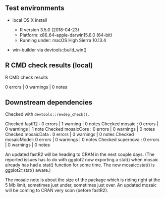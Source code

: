 ## Test environments

* local OS X install 
  * R version 3.5.0 (2018-04-23)
  * Platform: x86_64-apple-darwin15.6.0 (64-bit)
  * Running under: macOS High Sierra 10.13.4

* win-builder via devtools::build_win()

## R CMD check results (local)

R CMD check results

0 errors | 0 warnings | 0 notes


## Downstream dependencies

Checked with `devtools::revdep_check()`.  

Checked fastR2     : 0 errors | 1 warning  | 0 notes
Checked mosaic     : 0 errors | 0 warnings | 1 note 
Checked mosaicCore : 0 errors | 0 warnings | 0 notes
Checked mosaicData : 0 errors | 0 warnings | 0 notes
Checked mosaicModel: 0 errors | 0 warnings | 0 notes
Checked supernova  : 0 errors | 0 warnings | 0 notes

An updated fastR2 will be heading to CRAN in the next couple days. (The reported
issues has to do with ggplot2 now exporting a stat() when mosaic already has had
a stat() function for some time.  The new mosaic::stat() is ggplot2::stat() aware.)

The mosaic note is about the size of the package which is riding right at the 5
Mb limit, sometimes just under, sometimes just over.  An updated mosaic will be
coming to CRAN very soon (before fastR2).

